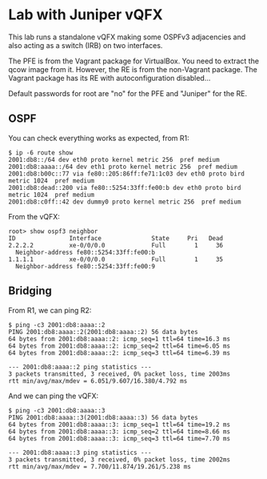 # Lab with Juniper vQFX

This lab runs a standalone vQFX making some OSPFv3 adjacencies and
also acting as a switch (IRB) on two interfaces.

The PFE is from the Vagrant package for VirtualBox. You need to
extract the qcow image from it. However, the RE is from the
non-Vagrant package. The Vagrant package has its RE with
autoconfiguration disabled...

Default passwords for root are "no" for the PFE and "Juniper" for the
RE.

## OSPF

You can check everything works as expected, from R1:

    $ ip -6 route show
    2001:db8::/64 dev eth0 proto kernel metric 256  pref medium
    2001:db8:aaaa::/64 dev eth1 proto kernel metric 256  pref medium
    2001:db8:b00c::77 via fe80::205:86ff:fe71:1c03 dev eth0 proto bird metric 1024  pref medium
    2001:db8:dead::200 via fe80::5254:33ff:fe00:b dev eth0 proto bird metric 1024  pref medium
    2001:db8:c0ff::42 dev dummy0 proto kernel metric 256  pref medium

From the vQFX:

    root> show ospf3 neighbor
    ID               Interface              State     Pri   Dead
    2.2.2.2          xe-0/0/0.0             Full        1     36
      Neighbor-address fe80::5254:33ff:fe00:b
    1.1.1.1          xe-0/0/0.0             Full        1     35
      Neighbor-address fe80::5254:33ff:fe00:9

## Bridging

From R1, we can ping R2:

    $ ping -c3 2001:db8:aaaa::2
    PING 2001:db8:aaaa::2(2001:db8:aaaa::2) 56 data bytes
    64 bytes from 2001:db8:aaaa::2: icmp_seq=1 ttl=64 time=16.3 ms
    64 bytes from 2001:db8:aaaa::2: icmp_seq=2 ttl=64 time=6.05 ms
    64 bytes from 2001:db8:aaaa::2: icmp_seq=3 ttl=64 time=6.39 ms
    
    --- 2001:db8:aaaa::2 ping statistics ---
    3 packets transmitted, 3 received, 0% packet loss, time 2003ms
    rtt min/avg/max/mdev = 6.051/9.607/16.380/4.792 ms

And we can ping the vQFX:

    $ ping -c3 2001:db8:aaaa::3
    PING 2001:db8:aaaa::3(2001:db8:aaaa::3) 56 data bytes
    64 bytes from 2001:db8:aaaa::3: icmp_seq=1 ttl=64 time=19.2 ms
    64 bytes from 2001:db8:aaaa::3: icmp_seq=2 ttl=64 time=8.66 ms
    64 bytes from 2001:db8:aaaa::3: icmp_seq=3 ttl=64 time=7.70 ms
    
    --- 2001:db8:aaaa::3 ping statistics ---
    3 packets transmitted, 3 received, 0% packet loss, time 2002ms
    rtt min/avg/max/mdev = 7.700/11.874/19.261/5.238 ms
